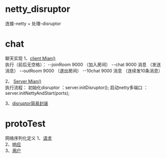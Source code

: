 # netty_disruptor
连接-netty + 处理-disruptor

# chat
  聊天实现
  1、[client Mian()](https://github.com/chnhc/netty_disruptor/blob/master/chat/src/main/java/com/netty_disruptor/chat/client/Main.java)  
  执行（前后无空格）：
    --joinRoom 9000 （加入房间）
    --chat 9000 消息 （发送消息）
    --outRoom 9000  （退出房间）
    --10chat 9000 消息  （连续发10条消息）
 
  2、 [Server Mian()](https://github.com/chnhc/netty_disruptor/blob/master/chat/src/main/java/com/netty_disruptor/chat/server/Main.java)  
  执行流程：
    初始化disruptor ：server.initDisruptor();
    启动netty多端口 ：server.initNettyAndStart(ports);
    
  3、[disruptor简易封装](https://github.com/chnhc/netty_disruptor/blob/master/chat/src/main/java/com/netty_disruptor/chat/common/disruptor/DisruptorFactory.java)  
  
 
# protoTest
  网络序列化定义
  1、[请求](https://github.com/chnhc/netty_disruptor/blob/master/protoTest/src/main/proto/Request.proto)  
  2、[响应](https://github.com/chnhc/netty_disruptor/blob/master/protoTest/src/main/proto/Response.proto)  
  3、[用户](https://github.com/chnhc/netty_disruptor/blob/master/protoTest/src/main/proto/User.proto)  
